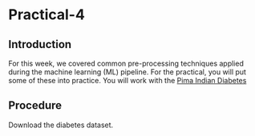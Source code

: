 # Practical-4

## Introduction

For this week, we covered common pre-processing techniques applied during the machine learning (ML) pipeline. For the practical, you will put some of these into practice. You will work with the <ins> Pima Indian Diabetes <ins>


## Procedure

Download the diabetes dataset. 
